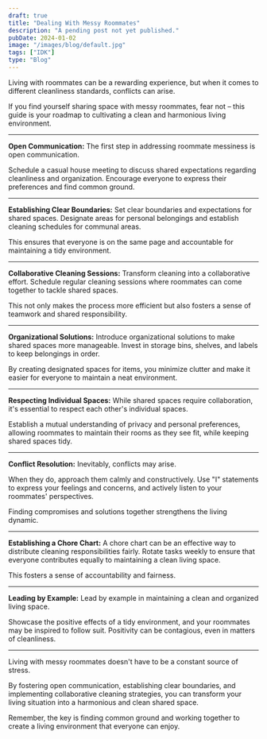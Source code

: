 ```yaml
---
draft: true
title: "Dealing With Messy Roommates"
description: "A pending post not yet published."
pubDate: 2024-01-02
image: "/images/blog/default.jpg"
tags: ["IDK"]
type: "Blog"
---
```


Living with roommates can be a rewarding experience, but when it comes to different cleanliness standards, conflicts can arise.

If you find yourself sharing space with messy roommates, fear not – this guide is your roadmap to cultivating a clean and harmonious living environment.

---

**Open Communication:**
The first step in addressing roommate messiness is open communication.

Schedule a casual house meeting to discuss shared expectations regarding cleanliness and organization. Encourage everyone to express their preferences and find common ground.

---

**Establishing Clear Boundaries:**
Set clear boundaries and expectations for shared spaces. Designate areas for personal belongings and establish cleaning schedules for communal areas.

This ensures that everyone is on the same page and accountable for maintaining a tidy environment.

---

**Collaborative Cleaning Sessions:**
Transform cleaning into a collaborative effort. Schedule regular cleaning sessions where roommates can come together to tackle shared spaces.

This not only makes the process more efficient but also fosters a sense of teamwork and shared responsibility.

---

**Organizational Solutions:**
Introduce organizational solutions to make shared spaces more manageable. Invest in storage bins, shelves, and labels to keep belongings in order.

By creating designated spaces for items, you minimize clutter and make it easier for everyone to maintain a neat environment.

---

**Respecting Individual Spaces:**
While shared spaces require collaboration, it's essential to respect each other's individual spaces.

Establish a mutual understanding of privacy and personal preferences, allowing roommates to maintain their rooms as they see fit, while keeping shared spaces tidy.

---

**Conflict Resolution:**
Inevitably, conflicts may arise.

When they do, approach them calmly and constructively. Use "I" statements to express your feelings and concerns, and actively listen to your roommates' perspectives.

Finding compromises and solutions together strengthens the living dynamic.

---

**Establishing a Chore Chart:**
A chore chart can be an effective way to distribute cleaning responsibilities fairly. Rotate tasks weekly to ensure that everyone contributes equally to maintaining a clean living space.

This fosters a sense of accountability and fairness.

---

**Leading by Example:**
Lead by example in maintaining a clean and organized living space.

Showcase the positive effects of a tidy environment, and your roommates may be inspired to follow suit. Positivity can be contagious, even in matters of cleanliness.

---

Living with messy roommates doesn't have to be a constant source of stress.

By fostering open communication, establishing clear boundaries, and implementing collaborative cleaning strategies, you can transform your living situation into a harmonious and clean shared space.

Remember, the key is finding common ground and working together to create a living environment that everyone can enjoy.